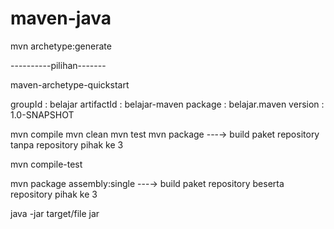 # maven-java

mvn archetype:generate

----------pilihan-------

maven-archetype-quickstart

groupId : belajar
artifactId : belajar-maven
package : belajar.maven
version : 1.0-SNAPSHOT
  
  
  mvn compile
  mvn clean
  mvn test
  mvn package ---→ build paket repository tanpa repository pihak ke 3
  
  mvn compile-test
  
  mvn package assembly:single  ---→ build paket repository beserta repository pihak ke 3
  
  java -jar target/file jar
